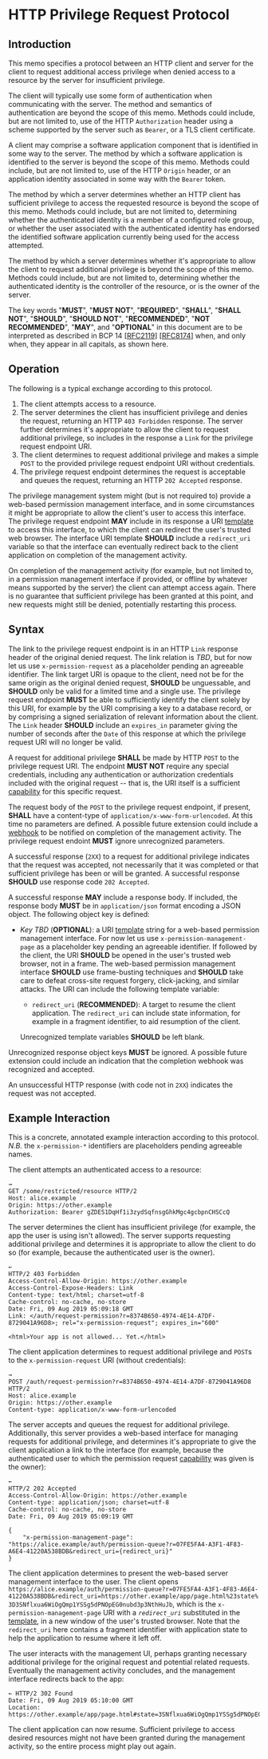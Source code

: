 HTTP Privilege Request Protocol
===============================

Introduction
------------
This memo specifies a protocol between an HTTP client and server for the
client to request additional access privilege when denied access to a resource
by the server for insufficient privilege.

The client will typically use some form of authentication when communicating
with the server. The method and semantics of authentication are beyond the
scope of this memo. Methods could include, but are not limited to, use of the
HTTP `Authorization` header using a scheme supported by the server such as
`Bearer`, or a TLS client certificate.

A client may comprise a software application component that is identified in
some way to the server. The method by which a software application is identified
to the server is beyond the scope of this memo. Methods could include, but
are not limited to, use of the HTTP `Origin` header, or an application identity
associated in some way with the `Bearer` token.

The method by which a server determines whether an HTTP client has sufficient
privilege to access the requested resource is beyond the scope of this memo.
Methods could include, but are not limited to, determining whether the
authenticated identity is a member of a configured role group, or whether the
user associated with the authenticated identity has endorsed the identified
software application currently being used for the access attempted.

The method by which a server determines whether it's appropriate to allow the
client to request additional privilege is beyond the scope of this memo.
Methods could include, but are not limited to, determining whether the
authenticated identity is the controller of the resource, or is the owner of
the server.

The key words "**MUST**", "**MUST NOT**", "**REQUIRED**", "**SHALL**", "**SHALL
NOT**", "**SHOULD**", "**SHOULD NOT**", "**RECOMMENDED**", "**NOT RECOMMENDED**",
"**MAY**", and "**OPTIONAL**" in this document are to be interpreted as
described in BCP 14 \[[RFC2119][]\] \[[RFC8174][]\] when, and only when, they
appear in all capitals, as shown here.

Operation
---------
The following is a typical exchange according to this protocol.

1. The client attempts access to a resource.
2. The server determines the client has insufficient privilege and denies the
   request, returning an HTTP `403 Forbidden` response. The server further
   determines it's appropriate to allow the client to request additional
   privilege, so includes in the response a `Link` for the privilege request
   endpoint URI.
3. The client determines to request additional privilege and makes a simple
   `POST` to the provided privilege request endpoint URI without credentials.
4. The privilege request endpoint determines the request is acceptable and
   queues the request, returning an HTTP `202 Accepted` response.

The privilege management system might (but is not required to) provide a
web-based permission management interface, and in some circumstances it might
be appropriate to allow the client's user to access this interface. The
privilege request endpoint **MAY** include in its response a URI [template][RFC6570]
to access this interface, to which the client can redirect the user's trusted
web browser. The interface URI template **SHOULD** include a `redirect_uri`
variable so that the interface can eventually redirect back to the client
application on completion of the management activity.

On completion of the management activity (for example, but not limited to,
in a permission management interface if provided, or offline by whatever means
supported by the server) the client can attempt access again. There is no
guarantee that sufficient privilege has been granted at this point, and new
requests might still be denied, potentially restarting this process.

Syntax
------
The link to the privilege request endpoint is in an HTTP `Link` response
header of the original denied request. The link relation is *TBD*, but for
now let us use `x-permission-request` as a placeholder pending an agreeable
identifier. The link target URI is opaque to the client, need not be for the
same origin as the original denied request, **SHOULD** be unguessable, and
**SHOULD** only be valid for a limited time and a single use.  The privilege
request endpoint **MUST** be able to sufficiently identify the client solely
by this URI, for example by the URI comprising a key to a database record,
or by comprising a signed serialization of relevant information about the
client.  The `Link` header **SHOULD** include an `expires_in` parameter giving
the number of seconds after the `Date` of this response at which the privilege
request URI will no longer be valid.

A request for additional privilege **SHALL** be made by HTTP `POST` to the
privilege request URI. The endpoint **MUST NOT** require any special credentials,
including any authentication or authorization credentials included with the
original request -- that is, the URI itself is a sufficient [capability][]
for this specific request.

The request body of the `POST` to the privilege request endpoint, if present,
**SHALL** have a content-type of `application/x-www-form-urlencoded`. At this
time no parameters are defined. A possible future extension could include a
[webhook][] to be notified on completion of the management activity. The
privilege request endoint **MUST** ignore unrecognized parameters.

A successful response (`2XX`) to a request for additional privilege indicates
that the request was accepted, not necessarily that it was completed or that
sufficient privilege has been or will be granted. A successful response
**SHOULD** use response code `202 Accepted`.

A successful response **MAY** include a response body. If included, the
response body **MUST** be in `application/json` format encoding a JSON
object. The following object key is defined:

* *Key TBD* (**OPTIONAL**): a URI [template][RFC6570] string for a web-based
  permission management interface. For now let us use `x-permission-management-page`
  as a placeholder key pending an agreeable identifier.  If followed by the
  client, the URI **SHOULD** be opened in the user's trusted web browser, not
  in a frame. The web-based permission management interface **SHOULD** use
  frame-busting techniques and **SHOULD** take care to defeat cross-site
  request forgery, click-jacking, and similar attacks.  The URI can include
  the following template variable:

  * `redirect_uri` (**RECOMMENDED**): A target to resume the client application.
    The `redirect_uri` can include state information, for example in a fragment
    identifier, to aid resumption of the client.

  Unrecognized template variables **SHOULD** be left blank.

Unrecognized response object keys **MUST** be ignored.  A possible future
extension could include an indication that the completion webhook was recognized
and accepted.

An unsuccessful HTTP response (with code not in `2XX`) indicates the request
was not accepted.

Example Interaction
-------------------
This is a concrete, annotated example interaction according to this protocol.
*N.B.* the `x-permission-*` identifiers are placeholders pending agreeable names.

The client attempts an authenticated access to a resource:

    →
    GET /some/restricted/resource HTTP/2
    Host: alice.example
    Origin: https://other.example
    Authorization: Bearer gZDES1DqHf1i3zydSqfnsgGhkMgc4gcbpnCHSCcQ

The server determines the client has insufficient privilege (for example, the
app the user is using isn't allowed). The server supports requesting additional
privilege and determines it is appropriate to allow the client to do so (for
example, because the authenticated user is the owner).

    ←
    HTTP/2 403 Forbidden
    Access-Control-Allow-Origin: https://other.example
    Access-Control-Expose-Headers: Link
    Content-type: text/html; charset=utf-8
    Cache-control: no-cache, no-store
    Date: Fri, 09 Aug 2019 05:09:18 GMT
    Link: </auth/request-permission?r=8374B650-4974-4E14-A7DF-8729041A96D8>; rel="x-permission-request"; expires_in="600"
    
    <html>Your app is not allowed... Yet.</html>
    
The client application determines to request additional privilege and `POST`s
to the `x-permission-request` URI (without credentials):

    →
    POST /auth/request-permission?r=8374B650-4974-4E14-A7DF-8729041A96D8 HTTP/2
    Host: alice.example
    Origin: https://other.example
    Content-type: application/x-www-form-urlencoded

The server accepts and queues the request for additional privilege. Additionally,
this server provides a web-based interface for managing requests for additional
privilege, and determines it's appropriate to give the client application a
link to the interface (for example, because the authenticated user to which
the permission request [capability][] was given is the owner):

    ←
    HTTP/2 202 Accepted
    Access-Control-Allow-Origin: https://other.example
    Content-type: application/json; charset=utf-8
    Cache-control: no-cache, no-store
    Date: Fri, 09 Aug 2019 05:09:19 GMT
    
    {
        "x-permission-management-page": "https://alice.example/auth/permission-queue?r=07FE5FA4-A3F1-4F83-A6E4-41220A538BDB&redirect_uri={redirect_uri}"
    }
    
The client application determines to present the web-based server management
interface to the user. The client opens
`https://alice.example/auth/permission-queue?r=07FE5FA4-A3F1-4F83-A6E4-41220A538BDB&redirect_uri=https://other.example/app/page.html%23state%3D3SNflxua6WiOgQmp1YSSg5dPNOpEG0nubd3p3NthHuJb`,
which is the `x-permission-management-page` URI with a *`redirect_uri`*
substituted in the [template][RFC6570], in a new window of the user's trusted
browser. Note that the `redirect_uri` here contains a fragment identifier
with application state to help the application to resume where it left off.

The user interacts with the management UI, perhaps granting necessary additional
privilege for the original request and potential related requests. Eventually
the management activity concludes, and the management interface redirects
back to the app:

    ← HTTP/2 302 Found
    Date: Fri, 09 Aug 2019 05:10:00 GMT
    Location: https://other.example/app/page.html#state=3SNflxua6WiOgQmp1YSSg5dPNOpEG0nubd3p3NthHuJb

The client application can now resume. Sufficient privilege to access desired
resources might not have been granted during the management activity, so the
entire process might play out again.


  [RFC2119]:          https://tools.ietf.org/html/rfc2119
  [RFC6570]:          https://tools.ietf.org/html/rfc6570
  [RFC8174]:          https://tools.ietf.org/html/rfc8174
  [capability]:       https://en.wikipedia.org/wiki/Capability-based_security
  [webhook]:          https://en.wikipedia.org/wiki/Webhook
